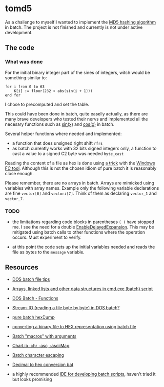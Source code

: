# tomd5

As a challenge to myself I wanted to implement the [MD5 hashing algorithm](https://en.wikipedia.org/wiki/MD5) in batch.
The project is not finished and currently is not under active development.

## The code

### What was done

For the initial binary integer part of the sines of integers, witch would be something similar to:

```
for i from 0 to 63
    K[i] := floor(232 × abs(sin(i + 1)))
end for
```

I chose to precomputed and set the table.

This could have been done in batch, quite easelly actually, as there are many brave developers who tested their nervs and implemented all the necesary functions such as [sin(x)](https://www.dostips.com/forum/viewtopic.php?t=4896&start=15) and  [cos(x)](http://www.robvanderwoude.com/cosine.php) in batch.

Several helper functions where needed and implemented:
- a function that does unsigned right shift `rfrs`
- as batch currently works with 32 bits signed integers only, a function to cast a value to a signed C2 byte was needed `byte_cast`

Reading the content of a file as hex is done using [a trick](https://stackoverflow.com/questions/4648118/converting-a-binary-file-to-hex-representation-using-batch-file/4648636#4648636) with the [Windows FC tool](https://docs.microsoft.com/en-us/windows-server/administration/windows-commands/fc). Although this is not the chosen idiom of pure batch it is reasonably close enough.

Please remember, there are no arrays in batch. Arrays are mimicked using variables with array names. Example only the following variable declarations are fine `vector[0]` and `vectori[7]`. Think of them as declaring `vector_1` and `vector_7`.

### TODO
- the limitations regarding code blocks in parentheses `( )` have stopped me. I see the need for a double [EnableDelayedExpansion](https://stackoverflow.com/questions/6679907/how-do-setlocal-and-enabledelayedexpansion-work). This may be mitigated using batch calls to other functions where the operation occurs. Must experiment to verify.

- at this point the code sets up the initial variables needed and reads the file as bytes to the `message` variable.

## Resources

- [DOS batch file tips](http://www.chebucto.ns.ca/~ak621/DOS/Bat-Tips.html)

- [Arrays, linked lists and other data structures in cmd.exe (batch) script](http://stackoverflow.com/questions/10166386/arrays-linked-lists-and-other-data-structures-in-cmd-exe-batch-script)

- [DOS Batch - Functions](http://www.dostips.com/DtCodeCmdLib.php)

- [Stream-IO (reading a file byte by byte) in DOS batch?](http://www.dostips.com/forum/viewtopic.php?f=3&t=3089&p=14361#p14361)

- [pure batch hexDump](http://www.dostips.com/forum/viewtopic.php?t=5324)

- [converting a binary file to HEX representation using batch file](https://stackoverflow.com/questions/4648118/converting-a-binary-file-to-hex-representation-using-batch-file/4648636#4648636)

- [Batch "macros" with arguments](http://www.dostips.com/forum/viewtopic.php?f=3&t=1827)

- [CharLib :chr, :asc, :asciiMap](http://www.dostips.com/forum/viewtopic.php?p=6953#p6953)

- [Batch character escaping]( http://stackoverflow.com/questions/6828751/batch-character-escaping)

- [Decimal to hex conversion bat](https://www.dostips.com/forum/viewtopic.php?t=2261)

- a highly recommended [IDE for developing batch scripts](https://jpsoft.com/), haven't tried it but looks promising


